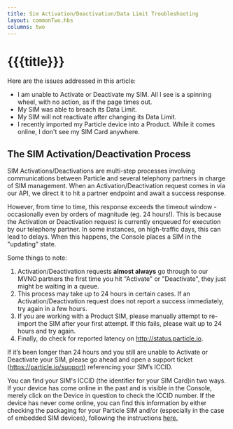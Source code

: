 ```yaml
---
title: Sim Activation/Deactivation/Data Limit Troubleshooting
layout: commonTwo.hbs
columns: two
---
```


# {{{title}}}
 Here are the issues addressed in this article:

* I am unable to Activate or Deactivate my SIM. All I see is a spinning wheel, with no action, as if the page times out.
* My SIM was able to breach its Data Limit.
* My SIM will not reactivate after changing its Data Limit.
* I recently imported my Particle device into a Product. While it comes online, I don't see my SIM Card anywhere.

## The SIM Activation/Deactivation Process

SIM Activations/Deactivations are multi-step processes involving communications between Particle and several telephony partners in charge of SIM management. When an Activation/Deactivation request comes in via our API, we direct it to hit a partner endpoint and await a success response. 

However, from time to time, this response exceeds the timeout window - occasionally even by orders of magnitude (eg. 24 hours!). This is because the Activation or Deactivation request is currently enqueued for execution by our telephony partner. In some instances, on high-traffic days, this can lead to delays. When this happens, the Console places a SIM in the "updating" state.

Some things to note:

1. Activation/Deactivation requests **almost always** go through to our MVNO partners the first time you hit "Activate" or "Deactivate", they just might be waiting in a queue.
2. This process may take up to 24 hours in certain cases. If an Activation/Deactivation request does not report a success immediately, try again in a few hours.
3. If you are working with a Product SIM, please manually attempt to re-import the SIM after your first attempt. If this fails, please wait up to 24 hours and try again.
4. Finally, do check for reported latency on <http://status.particle.io>.

If it’s been longer than 24 hours and you still are unable to Activate or Deactivate your SIM, please go ahead and open a support ticket ([https://particle.io/support)](https://particle.io/support) referencing your SIM’s ICCID. 

You can find your SIM's ICCID (the identifier for your SIM Card)in two ways. If your device has come online in the past and is visible in the Console, merely click on the Device in question to check the ICCID number. If the device has never come online, you can find this information by either checking the packaging for your Particle SIM and/or (especially in the case of embedded SIM devices), following the instructions [here.](/troubleshooting/guides/device-management/finding-your-device-id/)
